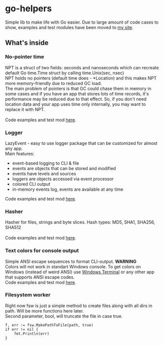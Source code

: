 # go-helpers
Simple lib to make life with Go easier. Due to large amount of code cases to show, examples and test modules have been moved to [my site](https://lazybark.dev).

## What's inside


### No-pointer time

NPT is a struct of two fields: seconds and nanoseconds which can recreate default Go time.Time struct by calling time.Unix(sec, nsec) <br>
NPT holds no pointers (default time does - \*Location) and this makes NPT more memory-friendly due to reduced GC load. <br>
The main problem of pointers is that GC could chase them in memory in some cases and if you have an app that stores lots of time records, it's performance may be reduced due to that effect. So, if you don't need location data and your app uses time only internally, you may want to replace it with NPT.<br>
<br>
Code examples and test mod [here](https://lazybark.dev/go-helpers/#npt).

### Logger

LazyEvent - easy to use logger package that can be customized for almost any app. <br>
Main features:
* event-based logging to CLI & file
* events are objects that can be stored and modified
* events have levels and sources
* loggers are objects accessed via event processor
* colored CLI output
* in-memory events log, events are available at any time

Code examples and test mod [here](https://lazybark.dev/go-helpers/#lazy_event).


### Hasher

Hasher for files, strings and byte slices. Hash types: MD5, SHA1, SHA256, SHA512<br>
<br>
Code examples and test mod [here](https://lazybark.dev/go-helpers/#hasher).

### Text colors for console output

Simple ANSI escape sequences to format CLI-output.
**WARNING**
<br>
Colors will not work in standart Windows console. To get colors on Windows (instead of weird ANSI) use [Windows Terminal](https://docs.microsoft.com/en-us/windows/terminal/install) or any other app that supports ANSI escape codes.
<br>
Code examples and test mod [here](https://lazybark.dev/go-helpers/#clf).

### Filesystem worker

Right now fsw is just a simple method to create files along with all dirs in path. Will be more functions here later.<br>
Second parameter, bool, will truncate the file in case true.<br>
```
f, err := fsw.MakePathToFile(path, true)
if err != nil {
    fmt.Println(err)
}
```


